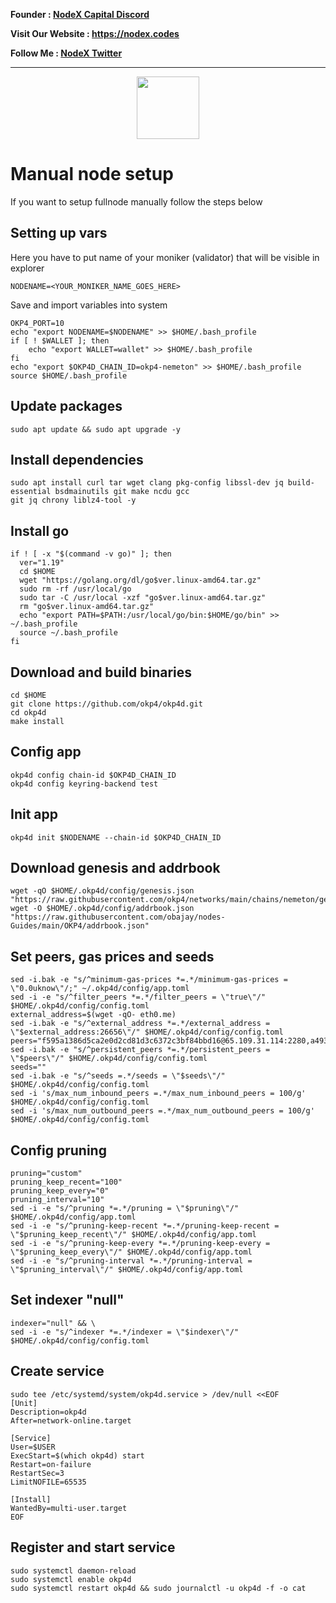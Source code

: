 <strong><p style="font-size:14px" align="left">Founder :
<a href="https://discord.gg/JqQNcwff2e" target="_blank">NodeX Capital Discord</a></p></strong>
<strong><p style="font-size:14px" align="left">Visit Our Website : 
<a href="https://nodex.codes/" target="_blank">https://nodex.codes</a></p></strong>
<strong><p style="font-size:14px" align="left">Follow Me :
<a href="https://twitter.com/nodexploit/" target="_blank">NodeX Twitter</a></p></strong>
<hr>

<p align="center">
  <img height="100" height="auto" src="https://user-images.githubusercontent.com/44331529/197152847-749c938c-c385-4698-bfa5-3f159297f391.png">
</p>

# Manual node setup
If you want to setup fullnode manually follow the steps below

## Setting up vars
Here you have to put name of your moniker (validator) that will be visible in explorer
```
NODENAME=<YOUR_MONIKER_NAME_GOES_HERE>
```

Save and import variables into system
```
OKP4_PORT=10
echo "export NODENAME=$NODENAME" >> $HOME/.bash_profile
if [ ! $WALLET ]; then
	echo "export WALLET=wallet" >> $HOME/.bash_profile
fi
echo "export $OKP4D_CHAIN_ID=okp4-nemeton" >> $HOME/.bash_profile
source $HOME/.bash_profile
```

## Update packages
```
sudo apt update && sudo apt upgrade -y
```

## Install dependencies
```
sudo apt install curl tar wget clang pkg-config libssl-dev jq build-essential bsdmainutils git make ncdu gcc
git jq chrony liblz4-tool -y
```

## Install go
```
if ! [ -x "$(command -v go)" ]; then
  ver="1.19"
  cd $HOME
  wget "https://golang.org/dl/go$ver.linux-amd64.tar.gz"
  sudo rm -rf /usr/local/go
  sudo tar -C /usr/local -xzf "go$ver.linux-amd64.tar.gz"
  rm "go$ver.linux-amd64.tar.gz"
  echo "export PATH=$PATH:/usr/local/go/bin:$HOME/go/bin" >> ~/.bash_profile
  source ~/.bash_profile
fi
```

## Download and build binaries
```
cd $HOME
git clone https://github.com/okp4/okp4d.git
cd okp4d
make install
```

## Config app
```
okp4d config chain-id $OKP4D_CHAIN_ID
okp4d config keyring-backend test
```

## Init app
```
okp4d init $NODENAME --chain-id $OKP4D_CHAIN_ID
```

## Download genesis and addrbook
```
wget -qO $HOME/.okp4d/config/genesis.json "https://raw.githubusercontent.com/okp4/networks/main/chains/nemeton/genesis.json"
wget -O $HOME/.okp4d/config/addrbook.json "https://raw.githubusercontent.com/obajay/nodes-Guides/main/OKP4/addrbook.json"
```

## Set peers, gas prices and seeds
```
sed -i.bak -e "s/^minimum-gas-prices *=.*/minimum-gas-prices = \"0.0uknow\"/;" ~/.okp4d/config/app.toml
sed -i -e "s/^filter_peers *=.*/filter_peers = \"true\"/" $HOME/.okp4d/config/config.toml
external_address=$(wget -qO- eth0.me) 
sed -i.bak -e "s/^external_address *=.*/external_address = \"$external_address:26656\"/" $HOME/.okp4d/config/config.toml
peers="f595a1386d5ca2e0d2cd81d3c6372c3bf84bbd16@65.109.31.114:2280,a49302f8999e5a953ebae431c4dde93479e17155@162.19.71.91:26656,dc14197ed45e84ca3afb5428eb04ea3097894d69@88.99.143.105:26656,79d179ea2e1fbdcc0c59a95ab7f1a0c48438a693@65.108.106.131:26706,501ad80236a5ac0d37aafa934c6ec69554ce7205@89.149.218.20:26656,5fbddca54548bf125ee96bb388610fe1206f087f@51.159.66.123:26656,769f74d3bb149216d0ab771d7767bd39585bc027@185.196.21.99:26656,024a57c0bb6d868186b6f627773bf427ec441ab5@65.108.2.41:36656,fff0a8c202befd9459ff93783a0e7756da305fe3@38.242.150.63:16656,2bfd405e8f0f176428e2127f98b5ec53164ae1f0@142.132.149.118:26656,bf5802cfd8688e84ac9a8358a090e99b5b769047@135.181.176.109:53656,dc9a10f2589dd9cb37918ba561e6280a3ba81b76@54.244.24.231:26656,085cf43f463fe477e6198da0108b0ab08c70c8ab@65.108.75.237:6040,803422dc38606dd62017d433e4cbbd65edd6089d@51.15.143.254:26656,b8330b2cb0b6d6d8751341753386afce9472bac7@89.163.208.12:26656"
sed -i.bak -e "s/^persistent_peers *=.*/persistent_peers = \"$peers\"/" $HOME/.okp4d/config/config.toml
seeds=""
sed -i.bak -e "s/^seeds =.*/seeds = \"$seeds\"/" $HOME/.okp4d/config/config.toml
sed -i 's/max_num_inbound_peers =.*/max_num_inbound_peers = 100/g' $HOME/.okp4d/config/config.toml
sed -i 's/max_num_outbound_peers =.*/max_num_outbound_peers = 100/g' $HOME/.okp4d/config/config.toml
```

## Config pruning
```
pruning="custom"
pruning_keep_recent="100"
pruning_keep_every="0"
pruning_interval="10"
sed -i -e "s/^pruning *=.*/pruning = \"$pruning\"/" $HOME/.okp4d/config/app.toml
sed -i -e "s/^pruning-keep-recent *=.*/pruning-keep-recent = \"$pruning_keep_recent\"/" $HOME/.okp4d/config/app.toml
sed -i -e "s/^pruning-keep-every *=.*/pruning-keep-every = \"$pruning_keep_every\"/" $HOME/.okp4d/config/app.toml
sed -i -e "s/^pruning-interval *=.*/pruning-interval = \"$pruning_interval\"/" $HOME/.okp4d/config/app.toml
```

## Set indexer "null"
```
indexer="null" && \
sed -i -e "s/^indexer *=.*/indexer = \"$indexer\"/" $HOME/.okp4d/config/config.toml
```

## Create service
```
sudo tee /etc/systemd/system/okp4d.service > /dev/null <<EOF
[Unit]
Description=okp4d
After=network-online.target

[Service]
User=$USER
ExecStart=$(which okp4d) start
Restart=on-failure
RestartSec=3
LimitNOFILE=65535

[Install]
WantedBy=multi-user.target
EOF
```

## Register and start service
```
sudo systemctl daemon-reload
sudo systemctl enable okp4d
sudo systemctl restart okp4d && sudo journalctl -u okp4d -f -o cat
```
